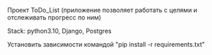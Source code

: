 Проект ToDo_List (приложение позволяет работать с целями и отслеживать прогресс по ним)

Stack: python3.10, Django, Postgres

Установить зависимости командой "pip install -r requirements.txt"